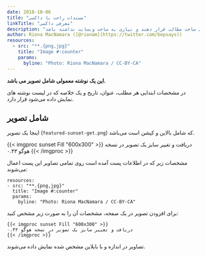 ```yaml
---
date: 2018-10-06
title: "مستدات راحت با داکسی"
linkTitle: "معرفی داکسی"
description: "پوسته داکسی، قدرت گرفته از هوگو باعث می‌شود که سازندگان پروژه تمرکز خود را روی ساخت مطالب قرار دهند و نیازی به ساخت وبسایت نداشته باشد."
author: Riona MacNamara ([@rionam](https://twitter.com/bepsays))
resources:
  - src: "**.{png,jpg}"
    title: "Image #:counter"
    params:
      byline: "Photo: Riona MacNamara / CC-BY-CA"
---
```


**این یک نوشته معمولی شامل تصویر می باشد.**

در مشخصات ابتدایی هر مطلب، عنوان، تاریخ و یک خلاصه که در لیست نوشته های نمایش داده می‌شود قرار دارد.

## شامل تصویر

اینجا یک تصویر (`featured-sunset-get.png`) که شامل بالاین و کپشن است می‌باشد.

{{< imgproc sunset Fill "600x300" >}}
دریافت و تغییر سایز یک تصویر در نسخه هوگو ۰.۴۳
{{< /imgproc >}}

مشخصات زیر که در اطلاعات پست آمده است روی تمامی تصاویر این پست اعمال می‌شوند:

```
resources:
- src: "**.{png,jpg}"
  title: "Image #:counter"
  params:
    byline: "Photo: Riona MacNamara / CC-BY-CA"
```

برای افزودن تصویر در یک صفحه، مشخصات آن را به صورت زیر مشخص کنید:

```
{{< imgproc sunset Fill "600x300" >}}
دریافت و تغییر سایز یک تصویر در نسخه هوگو ۰.۴۳
{{< /imgproc >}}
```

تصاویر در اندازه و با بایلاین مشخص شده نمایش داده می‌شوند.
